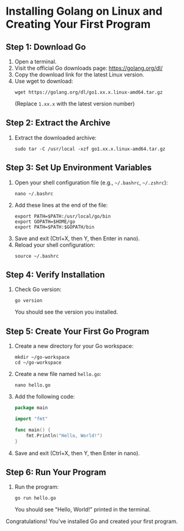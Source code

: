 # Installing Golang on Linux and Creating Your First Program

## Step 1: Download Go

1. Open a terminal.
2. Visit the official Go downloads page: https://golang.org/dl/
3. Copy the download link for the latest Linux version.
4. Use wget to download:
   ```
   wget https://golang.org/dl/go1.xx.x.linux-amd64.tar.gz
   ```
   (Replace `1.xx.x` with the latest version number)

## Step 2: Extract the Archive

1. Extract the downloaded archive:
   ```
   sudo tar -C /usr/local -xzf go1.xx.x.linux-amd64.tar.gz
   ```

## Step 3: Set Up Environment Variables

1. Open your shell configuration file (e.g., `~/.bashrc`, `~/.zshrc`):
   ```
   nano ~/.bashrc
   ```
2. Add these lines at the end of the file:
   ```
   export PATH=$PATH:/usr/local/go/bin
   export GOPATH=$HOME/go
   export PATH=$PATH:$GOPATH/bin
   ```
3. Save and exit (Ctrl+X, then Y, then Enter in nano).
4. Reload your shell configuration:
   ```
   source ~/.bashrc
   ```

## Step 4: Verify Installation

1. Check Go version:
   ```
   go version
   ```
   You should see the version you installed.

## Step 5: Create Your First Go Program

1. Create a new directory for your Go workspace:
   ```
   mkdir ~/go-workspace
   cd ~/go-workspace
   ```
2. Create a new file named `hello.go`:
   ```
   nano hello.go
   ```
3. Add the following code:
   ```go
   package main

   import "fmt"

   func main() {
       fmt.Println("Hello, World!")
   }
   ```
4. Save and exit (Ctrl+X, then Y, then Enter in nano).

## Step 6: Run Your Program

1. Run the program:
   ```
   go run hello.go
   ```
   You should see "Hello, World!" printed in the terminal.

Congratulations! You've installed Go and created your first program.
